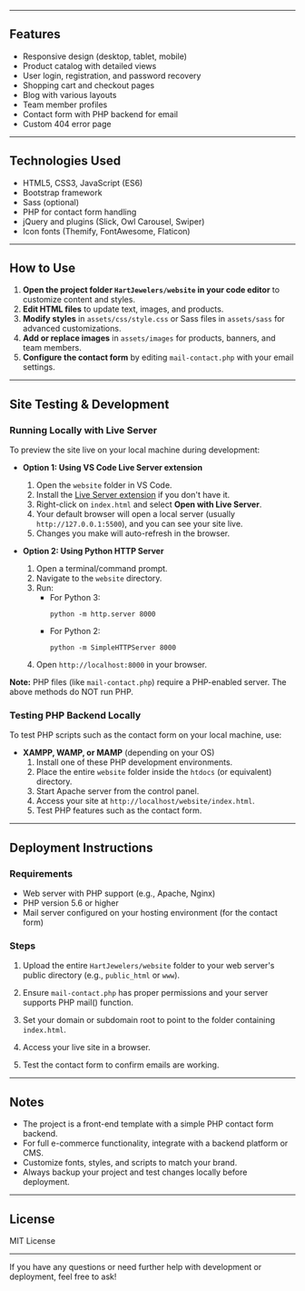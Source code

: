 
---

## Features

- Responsive design (desktop, tablet, mobile)
- Product catalog with detailed views
- User login, registration, and password recovery
- Shopping cart and checkout pages
- Blog with various layouts
- Team member profiles
- Contact form with PHP backend for email
- Custom 404 error page

---

## Technologies Used

- HTML5, CSS3, JavaScript (ES6)
- Bootstrap framework
- Sass (optional)
- PHP for contact form handling
- jQuery and plugins (Slick, Owl Carousel, Swiper)
- Icon fonts (Themify, FontAwesome, Flaticon)

---

## How to Use

1. **Open the project folder `HartJewelers/website` in your code editor** to customize content and styles.
2. **Edit HTML files** to update text, images, and products.
3. **Modify styles** in `assets/css/style.css` or Sass files in `assets/sass` for advanced customizations.
4. **Add or replace images** in `assets/images` for products, banners, and team members.
5. **Configure the contact form** by editing `mail-contact.php` with your email settings.

---

## Site Testing & Development

### Running Locally with Live Server

To preview the site live on your local machine during development:

- **Option 1: Using VS Code Live Server extension**
  1. Open the `website` folder in VS Code.
  2. Install the [Live Server extension](https://marketplace.visualstudio.com/items?itemName=ritwickdey.LiveServer) if you don't have it.
  3. Right-click on `index.html` and select **Open with Live Server**.
  4. Your default browser will open a local server (usually `http://127.0.0.1:5500`), and you can see your site live.
  5. Changes you make will auto-refresh in the browser.

- **Option 2: Using Python HTTP Server**
  1. Open a terminal/command prompt.
  2. Navigate to the `website` directory.
  3. Run:
     - For Python 3:
       ```
       python -m http.server 8000
       ```
     - For Python 2:
       ```
       python -m SimpleHTTPServer 8000
       ```
  4. Open `http://localhost:8000` in your browser.

**Note:** PHP files (like `mail-contact.php`) require a PHP-enabled server. The above methods do NOT run PHP.

### Testing PHP Backend Locally

To test PHP scripts such as the contact form on your local machine, use:

- **XAMPP, WAMP, or MAMP** (depending on your OS)
  1. Install one of these PHP development environments.
  2. Place the entire `website` folder inside the `htdocs` (or equivalent) directory.
  3. Start Apache server from the control panel.
  4. Access your site at `http://localhost/website/index.html`.
  5. Test PHP features such as the contact form.

---

## Deployment Instructions

### Requirements
- Web server with PHP support (e.g., Apache, Nginx)
- PHP version 5.6 or higher
- Mail server configured on your hosting environment (for the contact form)

### Steps

1. Upload the entire `HartJewelers/website` folder to your web server's public directory (e.g., `public_html` or `www`).

2. Ensure `mail-contact.php` has proper permissions and your server supports PHP mail() function.

3. Set your domain or subdomain root to point to the folder containing `index.html`.

4. Access your live site in a browser.

5. Test the contact form to confirm emails are working.

---

## Notes

- The project is a front-end template with a simple PHP contact form backend.
- For full e-commerce functionality, integrate with a backend platform or CMS.
- Customize fonts, styles, and scripts to match your brand.
- Always backup your project and test changes locally before deployment.

---

## License
MIT License

---

If you have any questions or need further help with development or deployment, feel free to ask!
